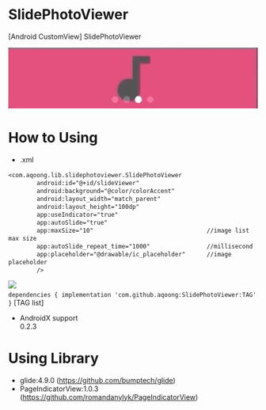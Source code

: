 # SlidePhotoViewer
[Android CustomView] SlidePhotoViewer

![Alt Text](https://github.com/aqoong/SlidePhotoViewer/raw/master/sample.gif)

# How to Using
- .xml
```
<com.aqoong.lib.slidephotoviewer.SlidePhotoViewer
        android:id="@+id/slideViewer"
        android:background="@color/colorAccent"
        android:layout_width="match_parent"
        android:layout_height="100dp"
        app:useIndicator="true"
        app:autoSlide="true"
        app:maxSize="10"                                //image list max size 
        app:autoSlide_repeat_time="1000"                //millisecond
        app:placeholder="@drawable/ic_placeholder"      //image placeholder
        />
```


 [![](https://jitpack.io/v/aqoong/SlidePhotoViewer.svg)](https://jitpack.io/#aqoong/SlidePhotoViewer)<br>
`
dependencies {
        implementation 'com.github.aqoong:SlidePhotoViewer:TAG'
}
`
[TAG list]
- AndroidX support<br>
  0.2.3 <br>

# Using Library
- glide:4.9.0 (https://github.com/bumptech/glide)
- PageIndicatorView:1.0.3 (https://github.com/romandanylyk/PageIndicatorView)
